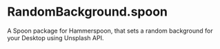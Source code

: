 # RandomBackground.spoon
A Spoon package for Hammerspoon, that sets a random background for your Desktop using Unsplash API.
